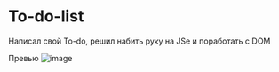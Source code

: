 # To-do-list
Написал свой To-do, решил набить руку на JSe и поработать с DOM

Превью
![image](https://github.com/user-attachments/assets/380d2a37-320c-4df6-abee-8666fbe2e317)
